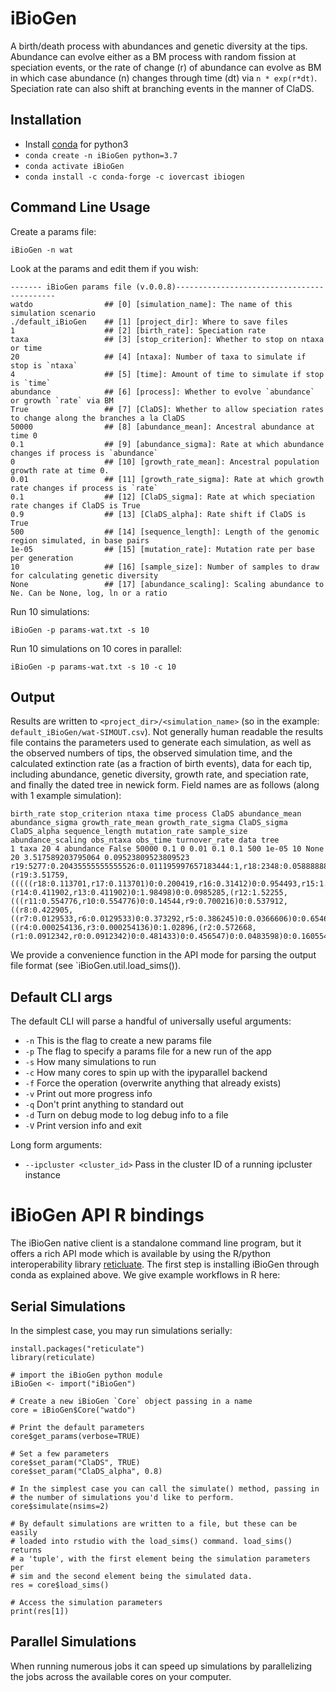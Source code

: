 
# iBioGen
A birth/death process with abundances and genetic diversity at the tips. 
Abundance can evolve either as a BM process with random fission at speciation
events, or the rate of change (r) of abundance can evolve as BM in which case
abundance (n) changes through time (dt) via `n * exp(r*dt)`. Speciation rate
can also shift at branching events in the manner of ClaDS. 

## Installation

* Install [conda](https://docs.conda.io/en/latest/miniconda.html)  for python3
* `conda create -n iBioGen python=3.7`
* `conda activate iBioGen`
* `conda install -c conda-forge -c iovercast ibiogen`

## Command Line Usage
Create a params file:

    iBioGen -n wat

Look at the params and edit them if you wish:

    ------- iBioGen params file (v.0.0.8)-------------------------------------------
    watdo                ## [0] [simulation_name]: The name of this simulation scenario
    ./default_iBioGen    ## [1] [project_dir]: Where to save files
    1                    ## [2] [birth_rate]: Speciation rate
    taxa                 ## [3] [stop_criterion]: Whether to stop on ntaxa or time
    20                   ## [4] [ntaxa]: Number of taxa to simulate if stop is `ntaxa`
    4                    ## [5] [time]: Amount of time to simulate if stop is `time`
    abundance            ## [6] [process]: Whether to evolve `abundance` or growth `rate` via BM
    True                 ## [7] [ClaDS]: Whether to allow speciation rates to change along the branches a la ClaDS
    50000                ## [8] [abundance_mean]: Ancestral abundance at time 0
    0.1                  ## [9] [abundance_sigma]: Rate at which abundance changes if process is `abundance`
    0                    ## [10] [growth_rate_mean]: Ancestral population growth rate at time 0.
    0.01                 ## [11] [growth_rate_sigma]: Rate at which growth rate changes if process is `rate`
    0.1                  ## [12] [ClaDS_sigma]: Rate at which speciation rate changes if ClaDS is True
    0.9                  ## [13] [ClaDS_alpha]: Rate shift if ClaDS is True
    500                  ## [14] [sequence_length]: Length of the genomic region simulated, in base pairs
    1e-05                ## [15] [mutation_rate]: Mutation rate per base per generation
    10                   ## [16] [sample_size]: Number of samples to draw for calculating genetic diversity
    None                 ## [17] [abundance_scaling]: Scaling abundance to Ne. Can be None, log, ln or a ratio

Run 10 simulations:

    iBioGen -p params-wat.txt -s 10

Run 10 simulations on 10 cores in parallel:

    iBioGen -p params-wat.txt -s 10 -c 10

## Output
Results are written to `<project_dir>/<simulation_name>` (so in the example:
`default_iBioGen/wat-SIMOUT.csv`). Not generally human readable the results
file contains the parameters used to generate each simulation, as well as the
observed numbers of tips, the observed simulation time, and the calculated
extinction rate (as a fraction of birth events), data for each tip, including
abundance, genetic diversity, growth rate, and speciation rate, and finally
the dated tree in newick form. Field names are as follows (along with 1
example simulation):

    birth_rate stop_criterion ntaxa time process ClaDS abundance_mean abundance_sigma growth_rate_mean growth_rate_sigma ClaDS_sigma ClaDS_alpha sequence_length mutation_rate sample_size abundance_scaling obs_ntaxa obs_time turnover_rate data tree
    1 taxa 20 4 abundance False 50000 0.1 0 0.01 0.1 0.1 500 1e-05 10 None 20 3.517589203795064 0.09523809523809523 r19:5277:0.20435555555555526:0.011195997657183444:1,r18:2348:0.05888888888888879:0.010817643664283555:1,r17:3445:0.1972000000000004:0.00976585185590869:1,r16:977:0.11759999999999997:0.00956274991175375:1,r15:61:0.0031999999999999997:0.011362725225983333:1,r14:16539:0.4827111111111095:0.017471769225183797:1,r13:23182:0.6710666666666577:0.021756148739551756:1,r12:348:0.005466666666666666:0.02736456054653283:1,r11:515:0.0124:0.03659168443387108:1,r10:2466:0.04511111111111108:0.03861433944456937:1,r9:52:0.001911111111111111:0.04392777318481233:1,r8:357:0.009111111111111113:0.027613860772168673:1,r7:15:0.0:0.025752062822845163:1,r6:36:0.0008:0.02570337859771903:1,r5:4:0.0:0.02775490802853657:1,r4:402:0.01315555555555556:0.03211086569690778:1,r3:492:0.015644444444444443:0.03210550065408781:1,r2:63:0.005777777777777779:0.027595814541259815:1,r1:21:0.002888888888888889:0.03269135509654675:1,r0:14:0.0013333333333333335:0.03347975613277858:1 (r19:3.51759,(((((r18:0.113701,r17:0.113701)0:0.200419,r16:0.31412)0:0.954493,r15:1.26861)0:1.12827,(r14:0.411902,r13:0.411902)0:1.98498)0:0.0985285,(r12:1.52255,(((r11:0.554776,r10:0.554776)0:0.14544,r9:0.700216)0:0.537912,((r8:0.422905,((r7:0.0129533,r6:0.0129533)0:0.373292,r5:0.386245)0:0.0366606)0:0.654669,((r4:0.000254136,r3:0.000254136)0:1.02896,(r2:0.572668,(r1:0.0912342,r0:0.0912342)0:0.481433)0:0.456547)0:0.0483598)0:0.160554)0:0.284423)0:0.972855)0:1.02218);

We provide a convenience function in the API mode for parsing the output file
format (see `iBioGen.util.load_sims()).

## Default CLI args
The default CLI will parse a handful of universally useful arguments:
* `-n`  This is the flag to create a new params file
* `-p`  The flag to specify a params file for a new run of the app
* `-s`  How many simulations to run
* `-c`  How many cores to spin up with the ipyparallel backend
* `-f`  Force the operation (overwrite anything that already exists)
* `-v`  Print out more progress info
* `-q`  Don't print anything to standard out
* `-d`  Turn on debug mode to log debug info to a file
* `-V`  Print version info and exit

Long form arguments:

* `--ipcluster <cluster_id>`    Pass in the cluster ID of a running ipcluster instance

# iBioGen API R bindings
The iBioGen native client is a standalone command line program, but it offers
a rich API mode which is available by using the R/python interoperability library
[reticluate](https://rstudio.github.io/reticulate/). The first step is installing
iBioGen through conda as explained above. We give example workflows in R here:

## Serial Simulations
In the simplest case, you may run simulations serially:

    install.packages("reticulate")
    library(reticulate)

    # import the iBioGen python module
    iBioGen <- import("iBioGen")

    # Create a new iBioGen `Core` object passing in a name
    core = iBioGen$Core("watdo")

    # Print the default parameters
    core$get_params(verbose=TRUE)

    # Set a few parameters
    core$set_param("ClaDS", TRUE)
    core$set_param("ClaDS_alpha", 0.8)

    # In the simplest case you can call the simulate() method, passing in
    # the number of simulations you'd like to perform.
    core$simulate(nsims=2)

    # By default simulations are written to a file, but these can be easily
    # loaded into rstudio with the load_sims() command. load_sims() returns
    # a 'tuple', with the first element being the simulation parameters per
    # sim and the second element being the simulated data.
    res = core$load_sims()

    # Access the simulation parameters
    print(res[1])

## Parallel Simulations
When running numerous jobs it can speed up simulations by parallelizing the
jobs across the available cores on your computer.


